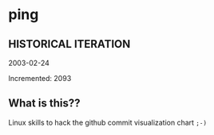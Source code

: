 # ping

## HISTORICAL ITERATION
2003-02-24

Incremented: 2093

## What is this?? 
Linux skills to hack the github commit visualization chart `;-)`
